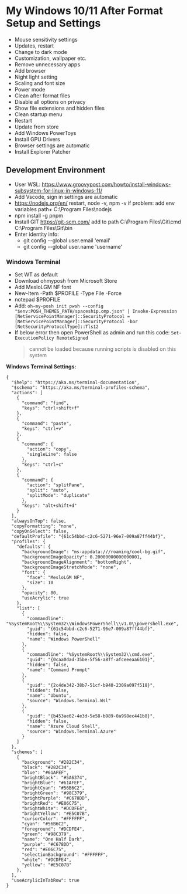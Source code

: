 # My Windows 10/11 After Format Setup and Settings

- Mouse sensitivity settings
- Updates, restart
- Change to dark mode
- Customization, wallpaper etc.
- Remove unnecessary apps
- Add browser
- Night light setting
- Scaling and font size
- Power mode
- Clean after format files
- Disable all options on privacy
- Show file extensions and hidden files
- Clean startup menu
- Restart
- Update from store
- Add Windows PowerToys
- Install GPU Drivers
- Browser settings are automatic
- Install Explorer Patcher

## Development Environment

- User WSL: <https://www.groovypost.com/howto/install-windows-subsystem-for-linux-in-windows-11/>
- Add Vscode, sign in settings are automatic
- <https://nodejs.org/en/> restart, node -v, npm -v if problem: add env variables path+ C:\Program Files\nodejs
- npm install -g pnpm
- Install GIT <https://git-scm.com/> add to path C:\Program Files\Git\cmd C:\Program Files\Git\bin
- Enter identity info:
  - git config --global user.email 'email'
  - git config --global user.name 'username'

### Windows Terminal

- Set WT as default
- Download ohmyposh from Microsoft Store
- Add MesloLGM NF font
- New-Item -Path $PROFILE -Type File -Force
- notepad $PROFILE
- Add: `oh-my-posh init pwsh --config "$env:POSH_THEMES_PATH/spaceship.omp.json" | Invoke-Expression [NetServicePointManager]::SecurityProtocol = [NetServicePointManager]::SecurityProtocol -bor [NetSecurityProtocolType]::Tls12`
- If below error then open PowerShell as admin and run this code: `Set-ExecutionPolicy RemoteSigned`
    > cannot be loaded because running scripts is disabled on this system

**Windows Terminal Settings:**

    {
      "$help": "https://aka.ms/terminal-documentation",
      "$schema": "https://aka.ms/terminal-profiles-schema",
      "actions": [
        {
          "command": "find",
          "keys": "ctrl+shift+f"
        },
        {
          "command": "paste",
          "keys": "ctrl+v"
        },
        {
          "command": {
            "action": "copy",
            "singleLine": false
          },
          "keys": "ctrl+c"
        },
        {
          "command": {
            "action": "splitPane",
            "split": "auto",
            "splitMode": "duplicate"
          },
          "keys": "alt+shift+d"
        }
      ],
      "alwaysOnTop": false,
      "copyFormatting": "none",
      "copyOnSelect": false,
      "defaultProfile": "{61c54bbd-c2c6-5271-96e7-009a87ff44bf}",
      "profiles": {
        "defaults": {
          "backgroundImage": "ms-appdata:///roaming/cool-bg.gif",
          "backgroundImageOpacity": 0.20000000000000001,
          "backgroundImageAlignment": "bottomRight",
          "backgroundImageStretchMode": "none",
          "font": {
            "face": "MesloLGM NF",
            "size": 10
          },
          "opacity": 80,
          "useAcrylic": true
        },
        "list": [
          {
            "commandline": "%SystemRoot%\\System32\\WindowsPowerShell\\v1.0\\powershell.exe",
            "guid": "{61c54bbd-c2c6-5271-96e7-009a87ff44bf}",
            "hidden": false,
            "name": "Windows PowerShell"
          },
          {
            "commandline": "%SystemRoot%\\System32\\cmd.exe",
            "guid": "{0caa0dad-35be-5f56-a8ff-afceeeaa6101}",
            "hidden": false,
            "name": "Command Prompt"
          },
          {
            "guid": "{2c4de342-38b7-51cf-b940-2309a097f518}",
            "hidden": false,
            "name": "Ubuntu",
            "source": "Windows.Terminal.Wsl"
          },
          {
            "guid": "{b453ae62-4e3d-5e58-b989-0a998ec441b8}",
            "hidden": false,
            "name": "Azure Cloud Shell",
            "source": "Windows.Terminal.Azure"
          }
        ]
      },
      "schemes": [
        {
          "background": "#282C34",
          "black": "#282C34",
          "blue": "#61AFEF",
          "brightBlack": "#5A6374",
          "brightBlue": "#61AFEF",
          "brightCyan": "#56B6C2",
          "brightGreen": "#98C379",
          "brightPurple": "#C678DD",
          "brightRed": "#E06C75",
          "brightWhite": "#DCDFE4",
          "brightYellow": "#E5C07B",
          "cursorColor": "#FFFFFF",
          "cyan": "#56B6C2",
          "foreground": "#DCDFE4",
          "green": "#98C379",
          "name": "One Half Dark",
          "purple": "#C678DD",
          "red": "#E06C75",
          "selectionBackground": "#FFFFFF",
          "white": "#DCDFE4",
          "yellow": "#E5C07B"
        },
      ],
      "useAcrylicInTabRow": true
    }
